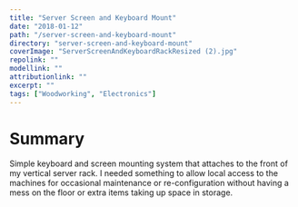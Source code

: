 ```yaml
---
title: "Server Screen and Keyboard Mount"
date: "2018-01-12"
path: "/server-screen-and-keyboard-mount"
directory: "server-screen-and-keyboard-mount"
coverImage: "ServerScreenAndKeyboardRackResized (2).jpg"
repolink: ""
modellink: ""
attributionlink: ""
excerpt: ""
tags: ["Woodworking", "Electronics"]
---
```


# Summary

Simple keyboard and screen mounting system that attaches to the front of my vertical server rack. I needed something to allow local access to the machines for occasional maintenance or re-configuration without having a mess on the floor or extra items taking up space in storage.
